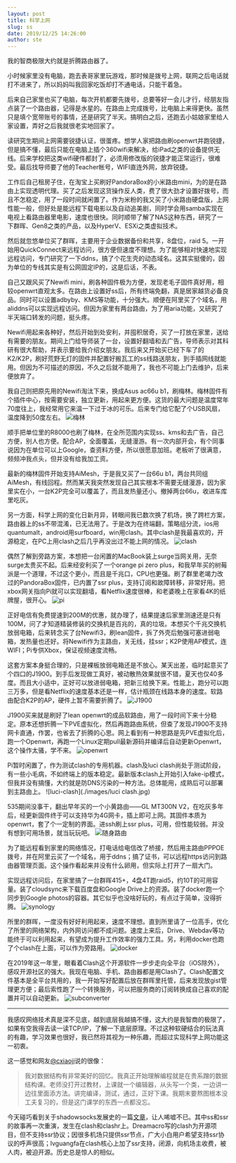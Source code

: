 ```yaml
---
layout: post
title: 科学上网
slug: ss
date: 2019/12/25 14:26:00
author: ste
---
```


我的智商极限大约就是折腾路由器了。

小时候家里没有电脑，跑去表哥家里玩游戏，那时候是拨号上网，联网之后电话就打不进来了，所以妈妈叫我回家吃饭却打不通电话，只能干着急。

后来自己家里也买了电脑，每次开机都要先拨号，总要等好一会儿才行，经朋友指点装了一个路由器，记得是水星的。在路由上完成拨号，比电脑上来得更快。虽然只是填个宽带账号的事情，还是研究了半天。搞明白之后，还跑去小姑娘家里给人家设置，弄好之后我就很老实地回家了。

读研究生期间上网需要锐捷认证，很蛋疼。想学人家把路由刷openwrt并跑锐捷，但是搞不懂，最后只能在电脑上插个360wifi来解决，给iPad之类的设备提供无线。后来学校把这类wifi硬件都封了，必须用修改版的锐捷才能正常运行，很难受。最后找导师要了他的Teacher帐号，WIFI直连外网，放弃锐捷。

工作后自己租房子住，在淘宝上买刷好PandoraBox的小米路由mini，为的是在路由上实现透明代理。买了之后发现这货操作反人类，费了很大劲才设置好拨号，而且不怎稳定，用了一段时间就闲置了。作为米粉的我又买了小米路由硬盘版，上网性能一般，但好处是能远程下载电影以及自动追美剧，同时学会用samba实现在电视上看路由器里电影，速度也很快。同时顺带了解了NAS这种东西，研究了一下群晖、Gen8之类的产品，以及HyperV、ESXi之类虚拟技术。

然后就忽悠单位买了群晖，主要用于企业数据备份和共享，8盘位，raid 5。一开始用QuickConnect来远程访问，很方便但速度不理想。为了能够相对快速地实现远程访问，专门研究了一下ddns，搞了个花生壳的动态域名。这其实挺傻的，因为单位的专线其实是有公网固定IP的，这是后话，不表。

自己又跟风买了Newifi mini，刷各种固件极为方便，发现老毛子固件真好用，相较openwrt直观太多。在路由上设置好ss后，所有终端免翻，真是居家越货必备良品。同时可以设置adbyby、KMS等功能，十分强大。顺便在阿里买了个域名，用aliddns可以实现远程访问。但因为家里有两台路由，为了用aria功能，又研究了半天端口转发的问题，挺头疼。

Newifi用起来各种好，然后开始到处安利，并囤积居奇，买了一打放在家里，送给有需要的朋友。期间上门给导师装了一台，设置好翻墙和去广告，导师表示对其科研有很大帮助，并表示要给我介绍女朋友。我后来又开始买已经下车了的K2/K2P，刷好荒野无灯的固件并配置好搬瓦工的ss线路送朋友，到手插网线就能用。但因为不可描述的原因，不久之后就不能用了，我也不可能上门去维护，后来便放弃了。

我自己则把原先用的Newifi淘汰下来，换成Asus ac66u b1，刷梅林。梅林固件有个插件中心，按需要安装，独立更新，用起来更方便。这货的最大问题是温度常年70度往上，我经常用它来温一下过于冰的可乐。后来专门给它配了个USB风扇，温度降到50度左右。
![梅林](./images/merlin.jpg)

顺手把单位里的R8000也刷了梅林，在全所范围内实现ss、kms和去广告，自己方便，别人也方便。配合AP，全面覆盖，无缝漫游。有一次内部开会，有个同事说因为在单位可以上Google，查资料方便，所以很愿意加班。老板听了很满意，频频冲我点头，但并没有给我加工资。

最新的梅林固件开始支持AiMesh，于是我又买了一台66u b1，两台共同组AiMesh，有线回程。然而某天我突然发现自己其实根本不需要无缝漫游，因为家里实在小，一台K2P完全可以覆盖了，而且发热量还小。撤掉两台66u，收进车库里吃灰。

另一方面，科学上网的变化日新月异，转眼间我已数次换了机场，换了跨栏方案，路由器上的ss不带混淆，已无法用了。于是改为在终端翻，策略组分流，ios用quantumalt，android用surfboard，win用clash。其中clash是我最喜欢的，开源稳定，在PC上用clash之后几乎再没出过不能上网的情况。
![clash](./images/clash.png)

偶然了解到旁路方案，本想把一台闲置的MacBook装上surge当网关用，无奈surge太贵买不起。后来经安利买了一个orange pi zero plus，和我早年买的树莓派是一个道理，不过这个更小，而且是千兆口，CPU也更强。刷了群里老竭力改过的PandoraBox固件，已内置了ssr plus，支持订阅和故障转移，非常好用。把xbox网关指向Pi就可以实现翻墙，看Netflix速度很棒，和老婆晚上在家看4K的纸牌屋，很开心。
![pi](./images/pi.jpg)

正好电信有免费提速到200M的优惠，就办理了，结果提速后家里测速还是只有100M，问了才知道精装修装的交换机是百兆的，真的垃圾。本想买个千兆交换机放弱电箱，后来转念买了台Newifi3，刷lean固件，拆了外壳后勉强可塞进弱电箱，发热量也还好。将Newifi作为主路由，关无线，挂ssr；K2P使用AP模式，连WIFI；Pi专供Xbox，保证视频速度流畅。

这套方案本身挺合理的，只是裸板放弱电箱还是不放心。某天出差，临时起意买了个四口的J1900。到手后发现做工真好，被动散热效果就很不错，夏天也仅40多度。而且大小适中，正好可以放进弱电箱，把新三给换下来。性能上，跑分可以跑三万多，但是看Netflix的速度基本还是一样，估计瓶颈在线路本身的速度。软路由配合K2P的AP，硬件上暂不需要折腾了。
![J1900](./images/J1900.jpg)

J1900买来就是刷好了lean openwrt的成品软路由，用了一段时间下来十分稳定。原本还想折腾一下PVE虚拟化，然后再跑路由系统，但查了发现J1900不支持网卡直通，作罢，也省去了折腾的心思。网上看到有一种思路是先PVE虚拟化后，跑一个Openwrt，再跑一个Linux定期pull最新源码并编译后自动更新Openwrt，这个操作太骚，学不来。
![openwrt](./images/openwrt.png)

Pi暂时闲置了，作为测试clash的专用机器。clash及luci clash尚处于测试阶段，有一些小毛病，不如终端上的版本稳定。最新版本clash上开始引入fake-ip模式，但我并没有搞懂，大约就是防DNS污染的一种方法。总体能用，成熟后可以部署到主路由上。
![luci-clash](./images/luci clash.jpg)

535期间没事干，翻出早年买的一个小黄路由——GL MT300N V2，在吃灰多年后，经更新固件终于可以支持华为4G网卡，插上即可上网。其固件本质为openwrt，套了个一定制的界面。进ssh刷上ssr plus，可用，但性能较弱。并没有想到可用场景，就当玩玩吧。
![随身路由](./images/mt300n.jpg)

为了能远程看到家里的网络情况，打电话给电信改了桥接，然后用主路由PPPOE拨号，并在阿里云买了一个域名，用于ddns；搞了证书，可以远程https访问到路由器管理页面。这个操作看起来并没有什么卵用，但实际上打开了一扇大门。

实现远程访问后，在家里搞了一台群晖415+，4盘4T跑raid5，约10T的可用容量。装了cloudsync来下载百度盘和Google Drive上的资源。装了docker跑一个同步到Google photos的容器。其它似乎也没啥好玩的，有点过于简单，没得折腾。
![synology](./images/synology.png)

所里的群晖，一度没有好好利用起来，速度不理想。直到所里请了一位高手，优化了所里的网络架构，内外网访问都不成问题。速度上来后，Drive、Webdav等功能终于可以利用起来，有望成为提升工作效率的强力工具。另，利用docker也跑了个clash在上面，可以作为旁路用。
![docker](./images/docker.png)

在2019年这一年里，眼看着Clash这个开源软件一步步走向全平台（iOS除外），感叹开源社区的强大。我现在电脑、手机、路由器都是用Clash了。Clash配置文件基本是全平台共用的，我一开始写好配置后放在群晖里托管，后来发现放gist管理更方便；最后索性跑了一个转换服务，可以把服务商的订阅转换成自己喜欢的配置并可以自动更新。
![subconverter](./images/subconverter.png)

---

我感叹网络技术真是深不见底，越到底层我越搞不懂，这大约是我智商的极限了，如果有空我得去读一读TCP/IP，了解一下底层原理。不过这种软硬结合的玩法真的有趣，学习效果也很好，我已然将其视为一种乐趣，而超过实现科学上网功能这一初衷。

这一感觉和网友[@cxiaoji](https://twitter.com/i/web/status/1126165698978271232)说的很像：
>我对数据结构有非常美好的回忆。我真正开始理解编程就是在贵系蹭的数据结构课。老师没打开过教材，上课就一个编辑器，从头写一个类，一边讲一边往里面添方法。讲完编译，测试，通过，正好下课。我期末要熬图根本没工夫复习的，但是这门课学的东西一点都没忘。

今天碰巧看到关于shadowsocks发展史的一篇[文章](https://github.com/JadaGates/ShadowsocksBio)，让人唏嘘不已。其中ss和ssr的故事再一次重演，发生在clash和clashr上。Dreamacro写的clash为开源项目，但不支持ssr协议；因很多机场只提供ssr节点，广大小白用户希望支持ssr协议的呼声很高；lvguangfa在clash核心上加了ssr支持，闭源，向机场主收费，被人肉，被迫开源。历史总是惊人的相似。